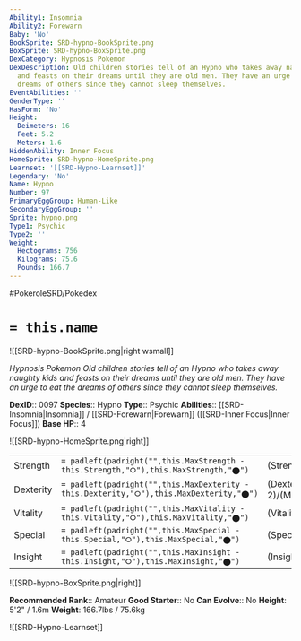 ```yaml
---
Ability1: Insomnia
Ability2: Forewarn
Baby: 'No'
BookSprite: SRD-hypno-BookSprite.png
BoxSprite: SRD-hypno-BoxSprite.png
DexCategory: Hypnosis Pokemon
DexDescription: Old children stories tell of an Hypno who takes away naughty kids
  and feasts on their dreams until they are old men. They have an urge to eat the
  dreams of others since they cannot sleep themselves.
EventAbilities: ''
GenderType: ''
HasForm: 'No'
Height:
  Deimeters: 16
  Feet: 5.2
  Meters: 1.6
HiddenAbility: Inner Focus
HomeSprite: SRD-hypno-HomeSprite.png
Learnset: '[[SRD-Hypno-Learnset]]'
Legendary: 'No'
Name: Hypno
Number: 97
PrimaryEggGroup: Human-Like
SecondaryEggGroup: ''
Sprite: hypno.png
Type1: Psychic
Type2: ''
Weight:
  Hectograms: 756
  Kilograms: 75.6
  Pounds: 166.7
---
```


#PokeroleSRD/Pokedex

# `= this.name`

![[SRD-hypno-BookSprite.png|right wsmall]]

*Hypnosis Pokemon*
*Old children stories tell of an Hypno who takes away naughty kids and feasts on their dreams until they are old men. They have an urge to eat the dreams of others since they cannot sleep themselves.*

**DexID**:: 0097
**Species**:: Hypno
**Type**:: Psychic
**Abilities**:: [[SRD-Insomnia|Insomnia]] / [[SRD-Forewarn|Forewarn]] ([[SRD-Inner Focus|Inner Focus]])
**Base HP**:: 4

![[SRD-hypno-HomeSprite.png|right]]

|           |                                                                                        |                                          |
| --------- | -------------------------------------------------------------------------------------- | ---------------------------------------- |
| Strength  | `= padleft(padright("",this.MaxStrength - this.Strength,"⭘"),this.MaxStrength,"⬤")`    | (Strength::2)/(MaxStrength::5)   |
| Dexterity | `= padleft(padright("",this.MaxDexterity - this.Dexterity,"⭘"),this.MaxDexterity,"⬤")` | (Dexterity:: 2)/(MaxDexterity::4) |
| Vitality  | `= padleft(padright("",this.MaxVitality - this.Vitality,"⭘"),this.MaxVitality,"⬤")`    | (Vitality::2)/(MaxVitality::5)   |
| Special   | `= padleft(padright("",this.MaxSpecial - this.Special,"⭘"),this.MaxSpecial,"⬤")`       | (Special::2)/(MaxSpecial::5)     |
| Insight   | `= padleft(padright("",this.MaxInsight - this.Insight,"⭘"),this.MaxInsight,"⬤")`       | (Insight::3)/(MaxInsight::6)     |

![[SRD-hypno-BoxSprite.png|right]]

**Recommended Rank**:: Amateur
**Good Starter**:: No
**Can Evolve**:: No
**Height**: 5'2" / 1.6m
**Weight**: 166.7lbs / 75.6kg

![[SRD-Hypno-Learnset]]